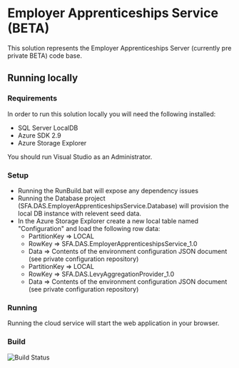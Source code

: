 # Employer Apprenticeships Service (BETA)

This solution represents the Employer Apprenticeships Server (currently pre private BETA) code base.

## Running locally

### Requirements

In order to run this solution locally you will need the following installed:

* SQL Server LocalDB
* Azure SDK 2.9
* Azure Storage Explorer

You should run Visual Studio as an Administrator.

### Setup

* Running the RunBuild.bat will expose any dependency issues
* Running the Database project (SFA.DAS.EmployerApprenticeshipsService.Database) will provision the local DB instance with relevent seed data.
* In the Azure Storage Explorer create a new local table named "Configuration" and load the following row data:
  * PartitionKey => LOCAL
  * RowKey => SFA.DAS.EmployerApprenticeshipsService_1.0
  * Data => Contents of the environment configuration JSON document (see private configuration repository)
  * PartitionKey => LOCAL
  * RowKey => SFA.DAS.LevyAggregationProvider_1.0
  * Data => Contents of the environment configuration JSON document (see private configuration repository)

### Running

Running the cloud service will start the web application in your browser.

### Build
![Build Status](https://sfa-gov-uk.visualstudio.com/_apis/public/build/definitions/c39e0c0b-7aff-4606-b160-3566f3bbce23/101/badge)
